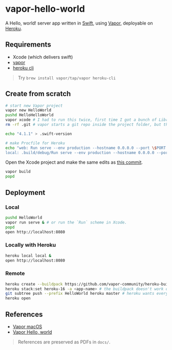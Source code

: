 # vapor-hello-world

A Hello, world! server app written in [Swift](https://swift.org), using [Vapor](https://vapor.codes), deployable on [Heroku](http://heroku.com).

## Requirements

- Xcode (which delivers swift)
- [vapor](https://docs.vapor.codes/3.0/install/macos/)
- [heroku cli](https://devcenter.heroku.com/articles/heroku-cli)

> Try `brew install vapor/tap/vapor heroku-cli`

## Create from scratch

```sh
# start new Vapor project
vapor new HelloWorld
pushd HelloHelloWorld
vapor xcode # I had to run this twice, first time I got a bunch of LibreSSL errors about not being able to connect to GitHub to download the dependencies
rm -rf .git # vapor starts a git repo inside the project folder, but this project is inside a repo already!

echo "4.1.1" > .swift-version

# make Procfile for Heroku
echo "web: Run serve --env production --hostname 0.0.0.0 --port \$PORT
local: .build/debug/Run serve --env production --hostname 0.0.0.0 --port 8080" > Procfile
```

Open the Xcode project and make the same edits as [this commit](https://github.com/armcknight/vapor-hello-world/commit/d26713fb2e5e0ddc352316a7ad9b5e30a974da68).

```sh
vapor build
popd
```

## Deployment

### Local

```sh
pushd HelloWorld
vapor run serve & # or run the `Run` scheme in Xcode.
popd
open http://localhost:8080
```

### Locally with Heroku

```sh
heroku local local &
open http://localhost:8080
```

### Remote

```sh
heroku create --buildpack https://github.com/vapor-community/heroku-buildpack.git # vapor/vapor is supposed to be the stable release but currently doesn't work
heroku stack:set heroku-16 -a <app-name> # the buildpack doesn't work on the current default stack heroku-18, so we must downgrade
git subtree push --prefix HelloWorld heroku master # heroku wants everything to be in the root directory, but I don't wanna
heroku open
```

## References

- [Vapor macOS](https://docs.vapor.codes/3.0/install/macos/)
- [Vapor Hello, world](https://docs.vapor.codes/3.0/getting-started/hello-world/)

> References are preserved as PDFs in `docs/`.